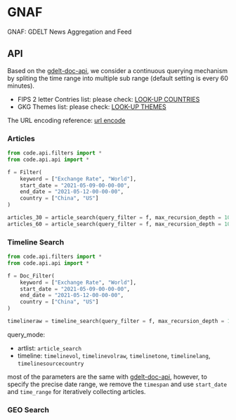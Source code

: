 # GNAF

GNAF: GDELT News Aggregation and Feed

## API

Based on the [gdelt-doc-api](https://github.com/alex9smith/gdelt-doc-api/), we consider a continuous querying mechanism by spliting the time range into multiple sub range (default setting is every 60 minutes).

* FIPS 2 letter Contries list: please check: [LOOK-UP COUNTRIES](http://data.gdeltproject.org/api/v2/guides/LOOKUP-COUNTRIES.TXT)
* GKG Themes list: please check: [LOOK-UP THEMES](http://data.gdeltproject.org/api/v2/guides/LOOKUP-GKGTHEMES.TXT)

The URL encoding reference: [url encode](https://www.eso.org/~ndelmott/url_encode.html)

### Articles 

```python
from code.api.filters import * 
from code.api.api import * 

f = Filter(
    keyword = ["Exchange Rate", "World"],
    start_date = "2021-05-09-00-00-00",
    end_date = "2021-05-12-00-00-00",
    country = ["China", "US"]
)

articles_30 = article_search(query_filter = f, max_recursion_depth = 100, time_range = 30)
articles_60 = article_search(query_filter = f, max_recursion_depth = 100, time_range = 60)
```

### Timeline Search

```python
from code.api.filters import *
from code.api.api import * 

f = Doc_Filter(
    keyword = ["Exchange Rate", "World"],
    start_date = "2021-05-09-00-00-00",
    end_date = "2021-05-12-00-00-00",
    country = ["China", "US"]
)

timelineraw = timeline_search(query_filter = f, max_recursion_depth = 100, query_mode = "timelinevolraw")
```

query_mode:
* artlist: `article_search`
* timeline: `timelinevol`, `timelinevolraw`, `timelinetone`, `timelinelang`, `timelinesourcecountry`

most of the parameters are the same with [gdelt-doc-api](https://github.com/alex9smith/gdelt-doc-api/), however, to specify the precise date range, we remove the `timespan` and use `start_date` and `time_range` for iteratively collecting articles.

### GEO Search

